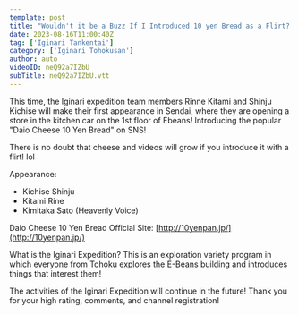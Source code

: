```yaml
---
template: post
title: "Wouldn't it be a Buzz If I Introduced 10 yen Bread as a Flirt? [Iginari Expedition]"
date: 2023-08-16T11:00:40Z
tag: ['Iginari Tankentai']
category: ['Iginari Tohokusan']
author: auto 
videoID: neQ92a7IZbU
subTitle: neQ92a7IZbU.vtt
---
```

This time, the Iginari expedition team members Rinne Kitami and Shinju Kichise will make their first appearance in Sendai, where they are opening a store in the kitchen car on the 1st floor of Ebeans! Introducing the popular "Daio Cheese 10 Yen Bread" on SNS!

There is no doubt that cheese and videos will grow if you introduce it with a flirt! lol

Appearance:

- Kichise Shinju 
- Kitami Rine
- Kimitaka Sato (Heavenly Voice)


Daio Cheese 10 Yen Bread Official Site: [http://10yenpan.jp/](http://10yenpan.jp/)


What is the Iginari Expedition?
This is an exploration variety program in which everyone from Tohoku explores the E-Beans building and introduces things that interest them!

The activities of the Iginari Expedition will continue in the future! Thank you for your high rating, comments, and channel registration!

